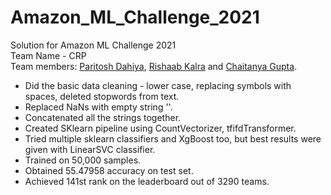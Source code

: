# Amazon_ML_Challenge_2021

Solution for Amazon ML Challenge 2021  
Team Name - CRP  
Team members: [Paritosh Dahiya](https://github.com/hnhparitosh), [Rishaab Kalra](https://github.com/PeaPals) and [Chaitanya Gupta](https://github.com/Chaitanya31612).  
* Did the basic data cleaning - lower case, replacing symbols with spaces, deleted stopwords from text.  
* Replaced NaNs with empty string ''.  
* Concatenated all the strings together.  
* Created SKlearn pipeline using CountVectorizer, tfifdTransformer.
* Tried multiple sklearn classifiers and XgBoost too, but best results were given with LinearSVC classifier.
* Trained on 50,000 samples.
* Obtained 55.47958 accuracy on test set.
* Achieved 141st rank on the leaderboard out of 3290 teams.
